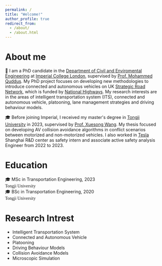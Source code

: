 ```yaml
---
permalink: /
title: "Welcome!"
author_profile: true
redirect_from: 
  - /about/
  - /about.html
---
```

About me
======
:school: I am a PhD candidate in the [Department of Civil and Enviromental Engineering](https://www.imperial.ac.uk/civil-engineering/) at [Imperial College London](https://www.imperial.ac.uk/), supervised by [Prof. Mohammed Quddus](https://profiles.imperial.ac.uk/m.quddus). My PhD project focuses on developing new methodologies to introduce connected and autonomous vehicles on UK [Strategic Road Network](https://nationalhighways.co.uk/our-roads/roads-we-manage/), which is funded by [National Highways](https://nationalhighways.co.uk/). My research interests are in the areas of intelligent transportation system (ITS), connected and autonomous vehicle, platooning, lane management strategies and driving behaviour models.

:mortar_board: Before joining Imperial, I received my master's degree in [Tongji University](https://www.tongji.edu.cn/eng/) in 2023, supervised by [Prof. Xuesong Wang](https://scholar.google.com/citations?user=qPNyQCsAAAAJ&hl=en). My thesis focused on developing AV collision avoidance algorithms in conflict scenarios between motorized and non-motorized vehicles. I also worked in [Tesla](https://www.tesla.com/) Shanghai R&D center as safety intern and associate active safety analysis Engineer from 2022 to 2023. 

Education
======
:mortar_board: MSc in Transportation Engineering, 2023<br>
<font face="Times New Roman">Tongji University</font><br>
:mortar_board: BSc in Transportation Engineering, 2020<br>
<font face="Times New Roman">Tongji University</font><br>

Research Intrest
======
- Intelligent Transportation System
- Connected and Autonomous Vehicle
- Platooning
- Driving Behaviour Models
- Collision Avoidance Models
- Microscopic Simulation


